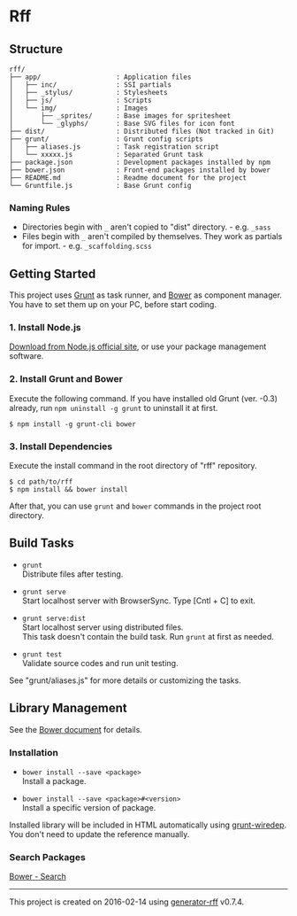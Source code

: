 # Rff

## Structure
```
rff/
├── app/                   : Application files
│   ├── inc/               : SSI partials
│   ├── _stylus/           : Stylesheets
│   ├── js/                : Scripts
│   └── img/               : Images
│       ├── _sprites/      : Base images for spritesheet
│       └── _glyphs/       : Base SVG files for icon font
├── dist/                  : Distributed files (Not tracked in Git)
├── grunt/                 : Grunt config scripts
│   ├── aliases.js         : Task registration script
│   └── xxxxx.js           : Separated Grunt task
├── package.json           : Development packages installed by npm
├── bower.json             : Front-end packages installed by bower
├── README.md              : Readme document for the project
└── Gruntfile.js           : Base Grunt config
```

### Naming Rules
* Directories begin with `_` aren't copied to "dist" directory. - e.g. `_sass`
* Files begin with `_` aren't compiled by themselves. They work as partials for import. - e.g. `_scaffolding.scss`

## Getting Started
This project uses [Grunt](http://gruntjs.com/) as task runner, and [Bower](http://bower.io/) as component manager.  
You have to set them up on your PC, before start coding.

### 1. Install Node.js
[Download from Node.js official site](http://nodejs.org/), or use your package management software.

### 2. Install Grunt and Bower
Execute the following command.
If you have installed old Grunt (ver. -0.3) already, run `npm uninstall -g grunt` to uninstall it at first.

```shell
$ npm install -g grunt-cli bower
```

### 3. Install Dependencies
Execute the install command in the root directory of "rff" repository.

```shell
$ cd path/to/rff
$ npm install && bower install
```

After that, you can use `grunt` and `bower` commands in the project root directory.

## Build Tasks
* `grunt`  
  Distribute files after testing.

* `grunt serve`  
  Start localhost server with BrowserSync.
  Type [Cntl + C] to exit.

* `grunt serve:dist`  
  Start localhost server using distributed files.  
  This task doesn't contain the build task. Run `grunt` at first as needed.

* `grunt test`  
  Validate source codes and run unit testing.

See "grunt/aliases.js" for more details or customizing the tasks.

## Library Management
See the [Bower document](http://bower.io/#usage) for details.

### Installation

* `bower install --save <package>`  
  Install a package.

* `bower install --save <package>#<version>`  
  Install a specific version of package.

Installed library will be included in HTML automatically using [grunt-wiredep](https://github.com/stephenplusplus/grunt-wiredep).
You don't need to update the reference manually.

### Search Packages
[Bower - Search](http://bower.io/search/)

----

This project is created on 2016-02-14 using [generator-rff](https://github.com/rakuten-frontend/generator-rff) v0.7.4.
